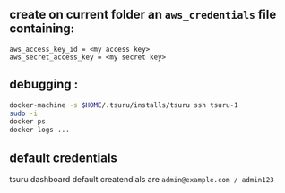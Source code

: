 
## create on current folder an `aws_credentials` file containing:

```
aws_access_key_id = <my access key>
aws_secret_access_key = <my secret key>
```

## debugging :

```sh
docker-machine -s $HOME/.tsuru/installs/tsuru ssh tsuru-1
sudo -i
docker ps
docker logs ...
```

## default credentials

tsuru dashboard default createndials are `admin@example.com / admin123`
